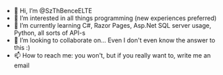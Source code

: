 - 👋 Hi, I’m @SzThBenceELTE
- 👀 I’m interested in all things programming (new experiences preferred)
- 🌱 I’m currently learning C#, Razor Pages, Asp.Net SQL server usage, Python, all sorts of API-s
- 💞️ I’m looking to collaborate on... Even I don't even know the answer to this :)
- 📫 How to reach me: you won't, but if you really want to, write me an email

<!---
SzThBenceELTE/SzThBenceELTE is a ✨ special ✨ repository because its `README.md` (this file) appears on your GitHub profile.
You can click the Preview link to take a look at your changes.
--->
